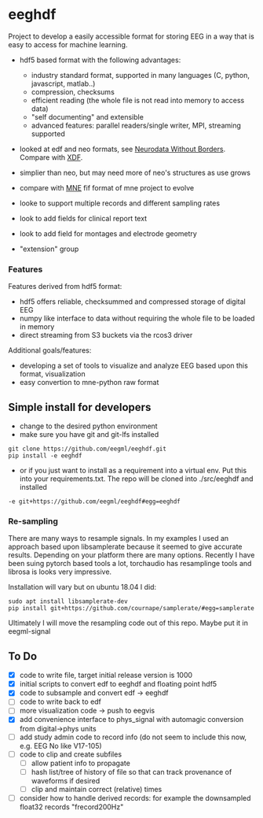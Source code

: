 # eeghdf

Project to develop a easily accessible format for storing EEG in a way that is easy to access for machine learning.

- hdf5 based format with the following advantages:
  - industry standard format, supported in many languages (C, python, javascript, matlab..)
  - compression, checksums
  - efficient reading (the whole file is not read into memory to access data)
  - "self documenting" and extensible
  - advanced features: parallel readers/single writer, MPI, streaming supported
  
- looked at edf and neo formats, see [Neurodata Without Borders](https://github.com/NeurodataWithoutBorders). Compare with [XDF](https://github.com/sccn/xdf/).
- simplier than neo, but may need more of neo's structures as use grows
- compare with [MNE](http://martinos.org/mne/stable/index.html) fif format of mne project to evolve
- looke to support multiple records and different sampling rates
- look to add fields for clinical report text
- look to add field for montages and electrode geometry
- "extension" group

### Features
Features derived from hdf5 format:
- hdf5 offers reliable, checksummed and compressed storage of digital EEG
- numpy like interface to data without requiring the whole file to be loaded in memory
- direct streaming from S3 buckets via the rcos3 driver

Additional goals/features:
- developing a set of tools to visualize and analyze EEG based upon this format, visualization
- easy convertion to mne-python raw format 


## Simple install for developers
- change to the desired python environment
- make sure you have git and git-lfs installed
```
git clone https://github.com/eegml/eeghdf.git 
pip install -e eeghdf
```
- or if you just want to install as a requirement into a virtual env. Put this into your requirements.txt. The repo will be cloned into ./src/eeghdf and installed
```
-e git+https://github.com/eegml/eeghdf#egg=eeghdf

```

### Re-sampling 
There are many ways to resample signals. In my examples I used an approach based upon libsamplerate because it seemed to give accurate results. Depending on your
platform there are many options. Recently I have been suing pytorch based tools a lot, torchaudio has resamplinge tools and librosa is looks very impressive.

Installation will vary but on ubuntu 18.04 I did:
```
sudo apt install libsamplerate-dev
pip install git+https://github.com/cournape/samplerate/#egg=samplerate
```

Ultimately I will move the resampling code out of this repo. Maybe put it in eegml-signal

## To Do

- [x] code to write file, target initial release version is 1000
- [X] initial scripts to convert edf to eeghdf and floating point hdf5
- [x] code to subsample and convert edf -> eeghdf
- [ ] code to write back to edf
- [ ] more visualization code -> push to eegvis
- [x] add convenience interface to phys_signal with automagic conversion from digital->phys units
- [ ] add study admin code to record info (do not seem to include this now, e.g. EEG No like V17-105)
- [ ] code to clip and create subfiles
  - [ ] allow patient info to propagate
  - [ ] hash list/tree of history of file so that can track provenance of waveforms if desired
  - [ ] clip and maintain correct (relative) times
- [ ] consider how to handle derived records: for example the downsampled float32 records "frecord200Hz" 
